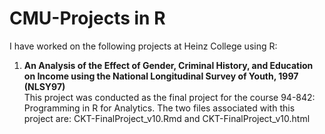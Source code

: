 # CMU-Projects in R
I have worked on the following projects at Heinz College using R:

1. **An Analysis of the Effect of Gender, Criminal History, and Education on Income using the National Longitudinal Survey of Youth, 1997 (NLSY97)** <br/>
This project was conducted as the final project for the course 94-842: Programming in R for Analytics. The two files associated with this project are: CKT-FinalProject_v10.Rmd and CKT-FinalProject_v10.html
